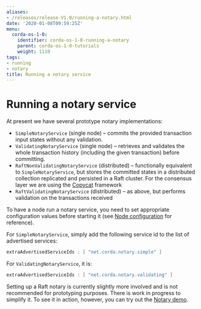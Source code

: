```yaml
---
aliases:
- /releases/release-V1.0/running-a-notary.html
date: '2020-01-08T09:59:25Z'
menu:
  corda-os-1-0:
    identifier: corda-os-1-0-running-a-notary
    parent: corda-os-1-0-tutorials
    weight: 1110
tags:
- running
- notary
title: Running a notary service
---
```



# Running a notary service

At present we have several prototype notary implementations:


* `SimpleNotaryService` (single node) – commits the provided transaction input states without any validation.
* `ValidatingNotaryService` (single node) – retrieves and validates the whole transaction history
(including the given transaction) before committing.
* `RaftNonValidatingNotaryService` (distributed) – functionally equivalent to `SimpleNotaryService`, but stores
the committed states in a distributed collection replicated and persisted in a Raft cluster. For the consensus layer
we are using the [Copycat](http://atomix.io/copycat/) framework
* `RaftValidatingNotaryService` (distributed) – as above, but performs validation on the transactions received

To have a node run a notary service, you need to set appropriate configuration values before starting it
(see [Node configuration](corda-configuration-file.md) for reference).

For `SimpleNotaryService`, simply add the following service id to the list of advertised services:

```kotlin
extraAdvertisedServiceIds : [ "net.corda.notary.simple" ]
```

For `ValidatingNotaryService`, it is:

```kotlin
extraAdvertisedServiceIds : [ "net.corda.notary.validating" ]
```

Setting up a Raft notary is currently slightly more involved and is not recommended for prototyping purposes. There is
work in progress to simplify it. To see it in action, however, you can try out the [Notary demo](running-the-demos.md#notary-demo).

